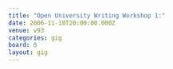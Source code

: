 ```yaml
---
title: "Open University Writing Workshop 1:"
date: 2006-11-18T20:00:00.000Z
venue: v93
categories: gig
board: 8
layout: gig
---
```

